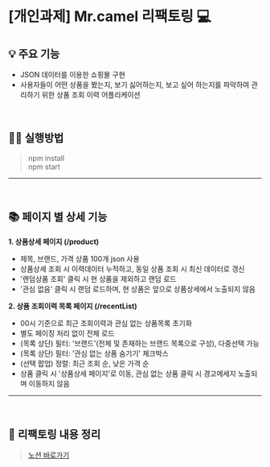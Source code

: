 # [개인과제] Mr.camel 리팩토링 💻

## 💡 주요 기능
- JSON 데이터를 이용한 쇼핑몰 구현
- 사용자들이 어떤 상품을 봤는지, 보기 싫어하는지, 보고 싶어 하는지를 파악하여 관리하기 위한 상품 조회 이력 어플리케이션

<br/>

## 🏌️‍♂️ 실행방법

> npm install   
> npm start

---
<br/>

## 📚 페이지 별 상세 기능
**1. 상품상세 페이지 (/product)**
- 제목, 브랜드, 가격 상품 100개 json 사용
- 상품상세 조회 시 이력데이터 누적하고, 동일 상품 조회 시 최신 데이터로 갱신
- '랜덤상품 조회' 클릭 시 현 상품을 제외하고 랜덤 로드
- '관심 없음' 클릭 시 랜덤 로드하며, 현 상품은 앞으로 상품상세에서 노출되지 않음

**2. 상품 조회이력 목록 페이지 (/recentList)**

- 00시 기준으로 최근 조회이력과 관심 없는 상품목록 초기화
- 별도 페이징 처리 없이 전체 로드
- (목록 상단) 필터: '브랜드'(전체 및 존재하는 브랜드 목록으로 구성), 다중선택 가능
- (목록 상단) 필터: '관심 없는 상품 숨기기' 체크박스
- (선택 팝업) 정렬: 최근 조회 순, 낮은 가격 순
- 상품 클릭 시 '상품상세 페이지'로 이동, 관심 없는 상품 클릭 시 경고메세지 노출되며 이동하지 않음
---
<br/>

## 🧰 리팩토링 내용 정리
 > [노션 바로가기](https://sore-radiator-aba.notion.site/3-6e40ffb588224a5a800208388004dad0)
